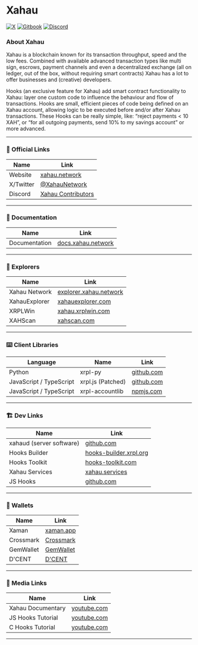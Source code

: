 # Xahau
[![X](https://img.shields.io/badge/follow-xahau_network-fffd57?style=for-the-badge&logo=x)](https://x.com/xahaunetwork)
[![Gitbook](https://img.shields.io/badge/learn-xahau_docs-fffd57?style=for-the-badge&logo=gitbook)](https://docs.xahau.network/)
[![Discord](https://img.shields.io/badge/participate-xahau_contributors-fffd57?style=for-the-badge&logo=discord)](https%3A%2F%2Fdiscord.gg%2Fds7nb93mYj)




### About Xahau

Xahau is a blockchain known for its transaction throughput, speed and the low fees. Combined with available advanced transaction types like multi sign, escrows, payment channels and even a decentralized exchange (all on ledger, out of the box, without requiring smart contracts) Xahau has a lot to offer businesses and (creative) developers.

Hooks (an exclusive feature for Xahau) add smart contract functionality to Xahau: layer one custom code to influence the behaviour and flow of transactions. Hooks are small, efficient pieces of code being defined on an Xahau account, allowing logic to be executed before and/or after Xahau transactions. These Hooks can be really simple, like: “reject payments < 10 XAH”, or “for all outgoing payments, send 10% to my savings account” or more advanced.

---
### 🔗 Official Links
| Name                          | Link                                          |
|-------------------------------|-----------------------------------------------|
| Website                | [xahau.network](https://xahau.network/)|
| X/Twitter                 | [@XahauNetwork](https://x.com/xahaunetwork)|
| Discord                 | [Xahau Contributors](https://discord.gg/ds7nb93mYj)|
---
### 📄 Documentation
| Name                          | Link                                          |
|-------------------------------|-----------------------------------------------|
| Documentation                 | [docs.xahau.network](https://docs.xahau.network/)|
---
### 🔎 Explorers
| Name                          | Link                                          |
|-------------------------------|-----------------------------------------------|
| Xahau Network                 | [explorer.xahau.network](https://explorer.xahau.network/)|
| XahauExplorer                 | [xahauexplorer.com](https://xahauexplorer.com)|
| XRPLWin                       | [xahau.xrplwin.com](https://xahau.xrplwin.com)|
| XAHScan                       | [xahscan.com](https://xahscan.com)            |
---
### ⌨️ Client Libraries
|Language| Name                          | Link                                          |
|--------|-----------------------|-----------------------------------------------|
| Python| xrpl-py   | [github.com](https://github.com/Xahau/xahau-py)|
| JavaScript / TypeScript| xrpl.js (Patched)       | [github.com](https://github.com/Transia-RnD/xrpl.js)|
| JavaScript / TypeScript| xrpl-accountlib    | [npmjs.com](https://www.npmjs.com/package/xrpl-accountlib)|
---
### 🏗️ Dev Links
| Name                          | Link                                          |
|-------------------------------|-----------------------------------------------|
| xahaud (server software)                 | [github.com](https://github.com/Xahau/xahaud)|
| Hooks Builder                 | [hooks-builder.xrpl.org](https://hooks-builder.xrpl.org/)|
| Hooks Toolkit                 | [hooks-toolkit.com](https://hooks-toolkit.com/)|
| Xahau Services                 | [xahau.services](https://xahau.services/)|
| JS Hooks | [github.com](https://github.com/Xahau/jshooks-alpha)|
---
### 👛 Wallets
| Name                          | Link                                          |
|-------------------------------|-----------------------------------------------|
| Xaman                | [xaman.app](https://xaman.app/)|
| Crossmark                 | [Crossmark](https://crossmark.io/)|
| GemWallet                 | [GemWallet](https://gemwallet.app/)|
| D'CENT                 | [D'CENT](https://www.dcentwallet.com/)|
---
### 🎥 Media Links
| Name                          | Link                                          |
|-------------------------------|-----------------------------------------------|
| Xahau Documentary                 | [youtube.com](https://www.youtube.com/watch?v=4pruN6sWJho)|
| JS Hooks Tutorial                 | [youtube.com](https://www.youtube.com/watch?v=uX7bR2VZAp8)|
| C Hooks Tutorial | [youtube.com](https://www.youtube.com/watch?v=XgQx49K81do)|
---
